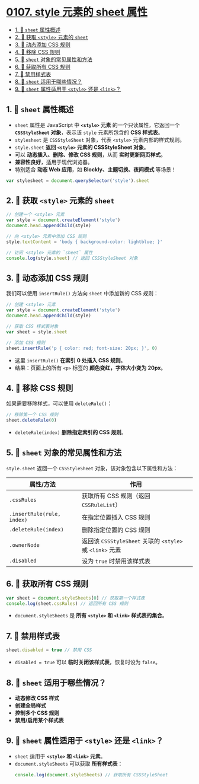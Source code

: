 # [0107. style 元素的 sheet 属性](https://github.com/Tdahuyou/html-css-js/tree/main/0107.%20style%20%E5%85%83%E7%B4%A0%E7%9A%84%20sheet%20%E5%B1%9E%E6%80%A7)

<!-- region:toc -->
- [1. 📒 `sheet` 属性概述](#1--sheet-属性概述)
- [2. 📒 获取 `<style>` 元素的 `sheet`](#2--获取-style-元素的-sheet)
- [3. 📒 动态添加 CSS 规则](#3--动态添加-css-规则)
- [4. 📒 移除 CSS 规则](#4--移除-css-规则)
- [5. 📒 `sheet` 对象的常见属性和方法](#5--sheet-对象的常见属性和方法)
- [6. 📒 获取所有 CSS 规则](#6--获取所有-css-规则)
- [7. 📒 禁用样式表](#7--禁用样式表)
- [8. 📒 `sheet` 适用于哪些情况？](#8--sheet-适用于哪些情况)
- [9. 📒 `sheet` 属性适用于 `<style>` 还是 `<link>`？](#9--sheet-属性适用于-style-还是-link)
<!-- endregion:toc -->

## 1. 📒 `sheet` 属性概述

- `sheet` 属性是 JavaScript 中 **`<style>` 元素** 的一个只读属性，它返回一个 **`CSSStyleSheet` 对象**，表示该 `style` 元素所包含的 **CSS 样式表**。
- `stylesheet` 是 `CSSStyleSheet` 对象，代表 `<style>` 元素内部的样式规则。
- `style.sheet` **返回 `<style>` 元素的 CSSStyleSheet 对象**。
- 可以 **动态插入、删除、修改 CSS 规则**，从而 **实时更新网页样式**。
- **兼容性良好**，适用于现代浏览器。
- 特别适合 **动态 Web 应用**，如 **Blockly、主题切换、夜间模式** 等场景！

```javascript
var stylesheet = document.querySelector('style').sheet
```

## 2. 📒 获取 `<style>` 元素的 `sheet`

```javascript
// 创建一个 <style> 元素
var style = document.createElement('style')
document.head.appendChild(style)

// 向 <style> 元素中添加 CSS 规则
style.textContent = 'body { background-color: lightblue; }'

// 访问 <style> 元素的 `sheet` 属性
console.log(style.sheet) // 返回 CSSStyleSheet 对象
```

## 3. 📒 动态添加 CSS 规则

我们可以使用 `insertRule()` 方法向 `sheet` 中添加新的 CSS 规则：

```javascript
// 创建 <style> 元素
var style = document.createElement('style')
document.head.appendChild(style)

// 获取 CSS 样式表对象
var sheet = style.sheet

// 添加 CSS 规则
sheet.insertRule('p { color: red; font-size: 20px; }', 0)
```

- 这里 `insertRule()` **在索引 0 处插入 CSS 规则**。
- 结果：页面上的所有 `<p>` 标签的 **颜色变红，字体大小变为 20px**。

## 4. 📒 移除 CSS 规则

如果需要移除样式，可以使用 `deleteRule()`：

```javascript
// 移除第一个 CSS 规则
sheet.deleteRule(0)
```

- `deleteRule(index)` **删除指定索引的 CSS 规则**。

## 5. 📒 `sheet` 对象的常见属性和方法

`style.sheet` 返回一个 `CSSStyleSheet` 对象，该对象包含以下属性和方法：

| **属性/方法**              | **作用**                                                 |
| -------------------------- | -------------------------------------------------------- |
| `.cssRules`                | 获取所有 CSS 规则（返回 `CSSRuleList`）                  |
| `.insertRule(rule, index)` | 在指定位置插入 CSS 规则                                  |
| `.deleteRule(index)`       | 删除指定位置的 CSS 规则                                  |
| `.ownerNode`               | 返回该 `CSSStyleSheet` 关联的 `<style>` 或 `<link>` 元素 |
| `.disabled`                | 设为 `true` 时禁用该样式表                               |

## 6. 📒 获取所有 CSS 规则

```javascript
var sheet = document.styleSheets[0] // 获取第一个样式表
console.log(sheet.cssRules) // 返回所有 CSS 规则
```

- `document.styleSheets` 是 **所有 `<style>` 和 `<link>` 样式表的集合**。

## 7. 📒 禁用样式表

```javascript
sheet.disabled = true // 禁用 CSS
```

- `disabled = true` 可以 **临时关闭该样式表**，恢复时设为 `false`。

## 8. 📒 `sheet` 适用于哪些情况？

- **动态修改 CSS 样式**
- **创建全局样式**
- **控制多个 CSS 规则**
- **禁用/启用某个样式表**

## 9. 📒 `sheet` 属性适用于 `<style>` 还是 `<link>`？

- `sheet` 适用于 **`<style>` 和 `<link>` 元素**。
- `document.styleSheets` 可以获取 **所有样式表**：
  ```javascript
  console.log(document.styleSheets) // 获取所有 CSSStyleSheet
  ```